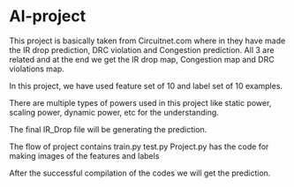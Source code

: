 # AI-project
This project is basically taken from Circuitnet.com where in they have made the IR drop prediction, DRC violation and Congestion prediction. 
All 3 are related and at the end we get the IR drop map, Congestion map and DRC violations map. 

In this project, we have used feature set of 10 and label set of 10 examples. 

There are multiple types of powers used in this project like static power, scaling power, dynamic power, etc for the understanding. 

The final IR_Drop file will be generating the prediction. 

The flow of project contains 
train.py 
test.py 
Project.py has the code for making images of the features and labels


After the successful compilation of the codes we will get the prediction. 
